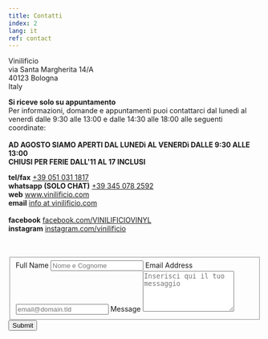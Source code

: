 ```yaml
---
title: Contatti
index: 2
lang: it
ref: contact
---
```


Vinilificio<br>
via Santa Margherita 14/A<br>
40123 Bologna<br>
Italy

__Si riceve solo su appuntamento__ <br>
Per informazioni, domande e appuntamenti puoi contattarci dal lunedì al venerdì dalle 9:30 alle 13:00 e dalle 14:30 alle 18:00 alle seguenti coordinate:<br><br>
__AD AGOSTO SIAMO APERTI DAL LUNEDì AL VENERDì DALLE 9:30 ALLE 13:00__ <br>
__CHIUSI PER FERIE DALL'11 AL 17 INCLUSI__

__tel/fax__ <a href="tel:+390510311817" title="Chiama il Vinilifico">+39 051 031 1817</a><br>
__whatsapp (SOLO CHAT)__ <a href="https://wa.me/393450782592" title="Chatta su WhatsApp con il Vinilificio">+39 345 078 2592</a><br>
__web__ www.vinilificio.com<br>
__email__ <a href="mailto:info@vinilificio.com" title="Scrivi al Vinilificio">info at vinilificio.com</a><br>
<br>
__facebook__ [facebook.com/VINILIFICIOVINYL](http://www.facebook.com/VINILIFICIOVINYL)<br>
__instagram__ [instagram.com/vinilificio](http://instagram.com/vinilificio)<br>

<br>
<br>
<form id="fs-frm" name="simple-contact-form" accept-charset="utf-8" action="https://formspree.io/f/xdobonjv" method="post">
  <fieldset id="fs-frm-inputs">
    <label for="full-name">Full Name</label>
    <input type="text" name="name" id="full-name" placeholder="Nome e Cognome" required="">
    <label for="email-address">Email Address</label>
    <input type="email" name="_replyto" id="email-address" placeholder="email@domain.tld" required="">
    <label for="message">Message</label>
    <textarea rows="5" name="message" id="message" placeholder="Inserisci qui il tuo messaggio" required=""></textarea>
    <input type="hidden" name="_subject" id="email-subject" value="Contact Form Submission">
  </fieldset>
  <input type="submit" value="Submit">
</form>
